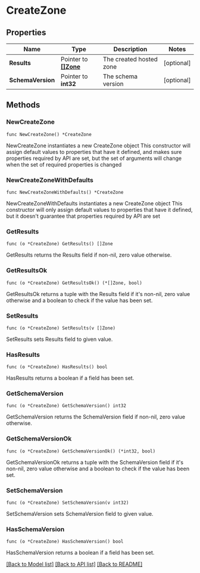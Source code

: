 # CreateZone

## Properties

Name | Type | Description | Notes
------------ | ------------- | ------------- | -------------
**Results** | Pointer to [**[]Zone**](Zone.md) | The created hosted zone | [optional] 
**SchemaVersion** | Pointer to **int32** | The schema version | [optional] 

## Methods

### NewCreateZone

`func NewCreateZone() *CreateZone`

NewCreateZone instantiates a new CreateZone object
This constructor will assign default values to properties that have it defined,
and makes sure properties required by API are set, but the set of arguments
will change when the set of required properties is changed

### NewCreateZoneWithDefaults

`func NewCreateZoneWithDefaults() *CreateZone`

NewCreateZoneWithDefaults instantiates a new CreateZone object
This constructor will only assign default values to properties that have it defined,
but it doesn't guarantee that properties required by API are set

### GetResults

`func (o *CreateZone) GetResults() []Zone`

GetResults returns the Results field if non-nil, zero value otherwise.

### GetResultsOk

`func (o *CreateZone) GetResultsOk() (*[]Zone, bool)`

GetResultsOk returns a tuple with the Results field if it's non-nil, zero value otherwise
and a boolean to check if the value has been set.

### SetResults

`func (o *CreateZone) SetResults(v []Zone)`

SetResults sets Results field to given value.

### HasResults

`func (o *CreateZone) HasResults() bool`

HasResults returns a boolean if a field has been set.

### GetSchemaVersion

`func (o *CreateZone) GetSchemaVersion() int32`

GetSchemaVersion returns the SchemaVersion field if non-nil, zero value otherwise.

### GetSchemaVersionOk

`func (o *CreateZone) GetSchemaVersionOk() (*int32, bool)`

GetSchemaVersionOk returns a tuple with the SchemaVersion field if it's non-nil, zero value otherwise
and a boolean to check if the value has been set.

### SetSchemaVersion

`func (o *CreateZone) SetSchemaVersion(v int32)`

SetSchemaVersion sets SchemaVersion field to given value.

### HasSchemaVersion

`func (o *CreateZone) HasSchemaVersion() bool`

HasSchemaVersion returns a boolean if a field has been set.


[[Back to Model list]](../README.md#documentation-for-models) [[Back to API list]](../README.md#documentation-for-api-endpoints) [[Back to README]](../README.md)


